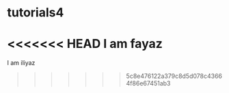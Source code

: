 
# tutorials4

<<<<<<< HEAD
I am fayaz
=======
I am iliyaz
>>>>>>> 5c8e476122a379c8d5d078c43664f86e67451ab3

